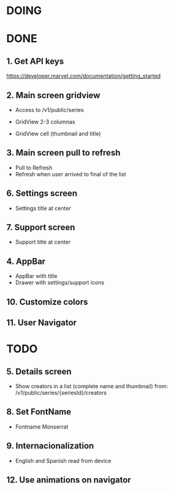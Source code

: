 


# DOING



# DONE
## 1. Get API keys
https://developer.marvel.com/documentation/getting_started

## 2. Main screen gridview
- Access to /v1/public/series

- GridView 2-3 columnas
- GridView cell (thumbnail and title)

## 3. Main screen pull to refresh
- Pull to Refresh
- Refresh when user arrived to final of the list

## 6. Settings screen
- Settings title at center

## 7. Support screen
- Support title at center

## 4. AppBar
- AppBar with title
- Drawer with settings/support icons

## 10. Customize colors

## 11. User Navigator


# TODO

## 5. Details screen
- Show creators in a list (complete name and thumbnail) from: /v1/public/series/{seriesId}/creators

## 8. Set FontName
- Fontname Monserrat

## 9. Internacionalization
- English and Spanish read from device

## 12. Use animations on navigator


